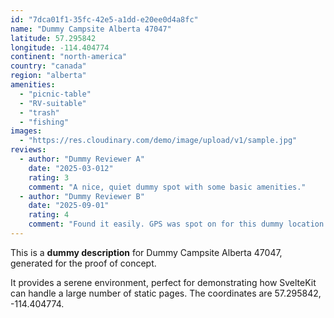 ```yaml
---
id: "7dca01f1-35fc-42e5-a1dd-e20ee0d4a8fc"
name: "Dummy Campsite Alberta 47047"
latitude: 57.295842
longitude: -114.404774
continent: "north-america"
country: "canada"
region: "alberta"
amenities:
  - "picnic-table"
  - "RV-suitable"
  - "trash"
  - "fishing"
images:
  - "https://res.cloudinary.com/demo/image/upload/v1/sample.jpg"
reviews:
  - author: "Dummy Reviewer A"
    date: "2025-03-012"
    rating: 3
    comment: "A nice, quiet dummy spot with some basic amenities."
  - author: "Dummy Reviewer B"
    date: "2025-09-01"
    rating: 4
    comment: "Found it easily. GPS was spot on for this dummy location."
---
```


This is a **dummy description** for Dummy Campsite Alberta 47047, generated for the proof of concept.

It provides a serene environment, perfect for demonstrating how SvelteKit can handle a large number of static pages. The coordinates are 57.295842, -114.404774.
